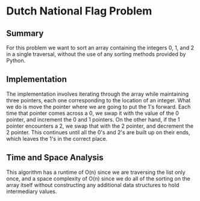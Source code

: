 # Dutch National Flag Problem

## Summary

For this problem we want to sort an array containing the integers 0, 1, and 2 in a single traversal, without
the use of any sorting methods provided by Python.

## Implementation

The implementation involves iterating through the array while maintaining three pointers, each one
corresponding to the location of an integer. What we do is move the pointer where we are going to put the 
1's forward. Each time that pointer comes across a 0, we swap it with the value of the 0 pointer, and increment
the 0 and 1 pointers. On the other hand, if the 1 pointer encounters a 2, we swap that with the 2 pointer, and
decrement the 2 pointer. This continues until all the 0's and 2's are built up on their ends, which leaves
the 1's in the correct place.

## Time and Space Analysis
This algorithm has a runtime of O(n) since we are traversing the list only once, and a space complexity of O(n)
since we do all of the sorting on the array itself without constructing any additional data structures to hold
intermediary values.
